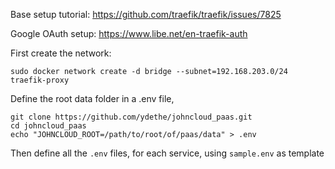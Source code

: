 Base setup tutorial: https://github.com/traefik/traefik/issues/7825

Google OAuth setup: https://www.libe.net/en-traefik-auth

First create the network:

    sudo docker network create -d bridge --subnet=192.168.203.0/24 traefik-proxy 

Define the root data folder in a .env file, 

    git clone https://github.com/ydethe/johncloud_paas.git
    cd johncloud_paas
    echo "JOHNCLOUD_ROOT=/path/to/root/of/paas/data" > .env

Then define all the `.env` files, for each service, using `sample.env` as template
